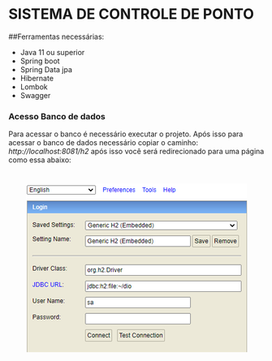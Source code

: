 # SISTEMA DE CONTROLE DE PONTO 

##Ferramentas necessárias:

* Java 11 ou superior
* Spring boot
* Spring Data jpa
* Hibernate
* Lombok
* Swagger

### Acesso Banco de dados

Para acessar o banco é necessário executar o projeto. Após isso para acessar o banco de dados necessário copiar o caminho: *http://localhost:8081/h2* após isso você será redirecionado para uma página como essa abaixo:

<h1 align="center">
    <img src="banco.png">
</h1>
